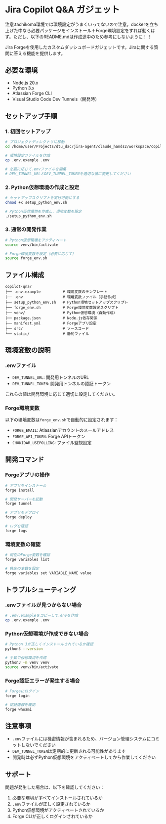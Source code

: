 # Jira Copilot Q&A ガジェット

注意:tachikoma環境では環境設定がうまくいってないので注意。dockerを立ち上げた中なら必要パッケージをインストール＋Forge環境設定をすれば動くはず。ただし、以下のREADME.mdは作成途中のため参考にしないように！！

Jira Forgeを使用したカスタムダッシュボードガジェットです。Jiraに関する質問に答える機能を提供します。

## 必要な環境

- Node.js 20.x
- Python 3.x
- Atlassian Forge CLI
- Visual Studio Code Dev Tunnels（開発時）

## セットアップ手順

### 1. 初回セットアップ

```bash
# プロジェクトディレクトリに移動
cd /home/user/Projects/dtu_dac/jira-agent/claude_hands2/workspace/copilot-qna

# 環境設定ファイルを作成
cp .env.example .env

# 必要に応じて.envファイルを編集
# DEV_TUNNEL_URLとDEV_TUNNEL_TOKENを適切な値に変更してください
```

### 2. Python仮想環境の作成と設定

```bash
# セットアップスクリプトを実行可能にする
chmod +x setup_python_env.sh

# Python仮想環境を作成し、環境変数を設定
./setup_python_env.sh
```

### 3. 通常の開発作業

```bash
# Python仮想環境をアクティベート
source venv/bin/activate

# Forge環境変数を設定（必要に応じて）
source forge_env.sh
```

## ファイル構成

```
copilot-qna/
├── .env.example          # 環境変数のテンプレート
├── .env                  # 環境変数ファイル（手動作成）
├── setup_python_env.sh   # Python環境セットアップスクリプト
├── forge_env.sh          # Forge環境変数設定スクリプト
├── venv/                 # Python仮想環境（自動作成）
├── package.json          # Node.js依存関係
├── manifest.yml          # Forgeアプリ設定
├── src/                  # ソースコード
└── static/               # 静的ファイル
```

## 環境変数の説明

### .envファイル

- `DEV_TUNNEL_URL`: 開発用トンネルのURL
- `DEV_TUNNEL_TOKEN`: 開発用トンネルの認証トークン

これらの値は開発環境に応じて適切に設定してください。

### Forge環境変数

以下の環境変数は`forge_env.sh`で自動的に設定されます：

- `FORGE_EMAIL`: Atlassianアカウントのメールアドレス
- `FORGE_API_TOKEN`: Forge APIトークン
- `CHOKIDAR_USEPOLLING`: ファイル監視設定

## 開発コマンド

### Forgeアプリの操作

```bash
# アプリをインストール
forge install

# 開発サーバーを起動
forge tunnel

# アプリをデプロイ
forge deploy

# ログを確認
forge logs
```

### 環境変数の確認

```bash
# 現在のForge変数を確認
forge variables list

# 特定の変数を設定
forge variables set VARIABLE_NAME value
```

## トラブルシューティング

### .envファイルが見つからない場合

```bash
# .env.exampleをコピーして.envを作成
cp .env.example .env
```

### Python仮想環境が作成できない場合

```bash
# Python 3が正しくインストールされているか確認
python3 --version

# 手動で仮想環境を作成
python3 -m venv venv
source venv/bin/activate
```

### Forge認証エラーが発生する場合

```bash
# Forgeにログイン
forge login

# 認証情報を確認
forge whoami
```

## 注意事項

- `.env`ファイルには機密情報が含まれるため、バージョン管理システムにコミットしないでください
- `DEV_TUNNEL_TOKEN`は定期的に更新される可能性があります
- 開発時は必ずPython仮想環境をアクティベートしてから作業してください

## サポート

問題が発生した場合は、以下を確認してください：

1. 必要な環境がすべてインストールされているか
2. `.env`ファイルが正しく設定されているか
3. Python仮想環境がアクティベートされているか
4. Forge CLIが正しくログインされているか